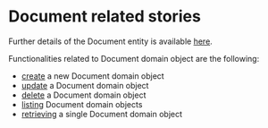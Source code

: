 # Document related stories

Further details of the Document entity is available [here](../../domain/document.md).

Functionalities related to Document domain object are the following:

- [create](create_new_document_domain_object.md) a new Document domain object
- [update](update_document_domain_object.md) a Document domain object
- [delete](delete_document_domain_object.md) a Document domain object
- [listing](listing_document_domain_objects.md) Document domain objects
- [retrieving](retrieving_a_document_domain_object.md) a single Document domain object